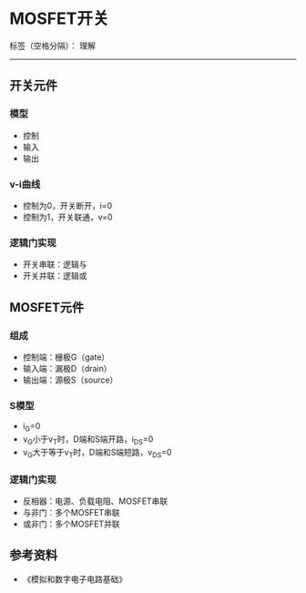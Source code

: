# MOSFET开关

标签（空格分隔）： 理解

---

## 开关元件

### 模型

* 控制
* 输入
* 输出

### v-i曲线

* 控制为0，开关断开，i=0
* 控制为1，开关联通，v=0

### 逻辑门实现

* 开关串联：逻辑与
* 开关并联：逻辑或

## MOSFET元件

### 组成

* 控制端：栅极G（gate）
* 输入端：漏极D（drain）
* 输出端：源极S（source）

### S模型

* i<sub>G</sub>=0
* v<sub>G</sub>小于v<sub>T</sub>时，D端和S端开路，i<sub>DS</sub>=0
* v<sub>G</sub>大于等于v<sub>T</sub>时，D端和S端短路，v<sub>DS</sub>=0

### 逻辑门实现

* 反相器：电源、负载电阻、MOSFET串联
* 与非门：多个MOSFET串联
* 或非门：多个MOSFET并联

## 参考资料

* 《模拟和数字电子电路基础》
